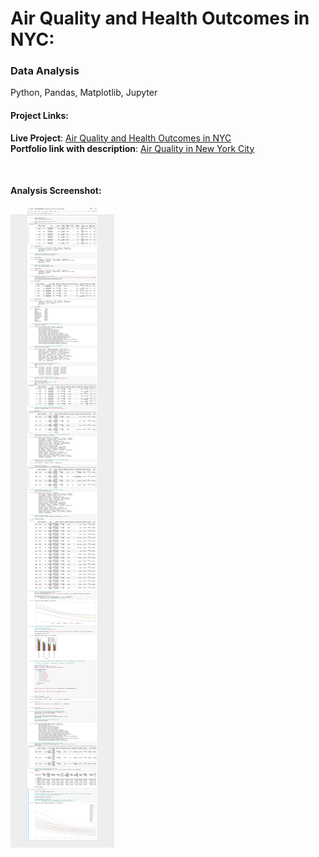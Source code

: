 # Air Quality and Health Outcomes in NYC: 
### Data Analysis
Python, Pandas, Matplotlib, Jupyter


#### Project Links:
**Live Project**: [Air Quality and Health Outcomes in NYC](https://yoanacodes.github.io/projects/air_quaility_in_nyc/) <br>
**Portfolio link with description**: [Air Quality in New York City](https://yoanacodes.com/#/projects/airquality) 

<br>

#### Analysis Screenshot:

![](../python_notebook.png)

